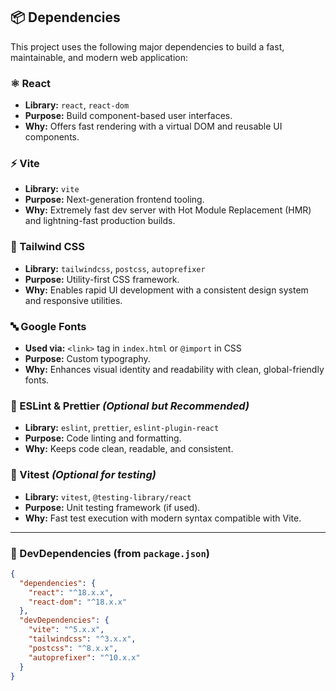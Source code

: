 ## 📦 Dependencies

This project uses the following major dependencies to build a fast, maintainable, and modern web application:

### ⚛️ React
- **Library:** `react`, `react-dom`
- **Purpose:** Build component-based user interfaces.
- **Why:** Offers fast rendering with a virtual DOM and reusable UI components.

### ⚡ Vite
- **Library:** `vite`
- **Purpose:** Next-generation frontend tooling.
- **Why:** Extremely fast dev server with Hot Module Replacement (HMR) and lightning-fast production builds.

### 🎨 Tailwind CSS
- **Library:** `tailwindcss`, `postcss`, `autoprefixer`
- **Purpose:** Utility-first CSS framework.
- **Why:** Enables rapid UI development with a consistent design system and responsive utilities.

### 🔤 Google Fonts
- **Used via:** `<link>` tag in `index.html` or `@import` in CSS
- **Purpose:** Custom typography.
- **Why:** Enhances visual identity and readability with clean, global-friendly fonts.

### 🔧 ESLint & Prettier *(Optional but Recommended)*
- **Library:** `eslint`, `prettier`, `eslint-plugin-react`
- **Purpose:** Code linting and formatting.
- **Why:** Keeps code clean, readable, and consistent.

### 🧪 Vitest *(Optional for testing)*
- **Library:** `vitest`, `@testing-library/react`
- **Purpose:** Unit testing framework (if used).
- **Why:** Fast test execution with modern syntax compatible with Vite.

---

### 📁 DevDependencies (from `package.json`)

```json
{
  "dependencies": {
    "react": "^18.x.x",
    "react-dom": "^18.x.x"
  },
  "devDependencies": {
    "vite": "^5.x.x",
    "tailwindcss": "^3.x.x",
    "postcss": "^8.x.x",
    "autoprefixer": "^10.x.x"
  }
}



